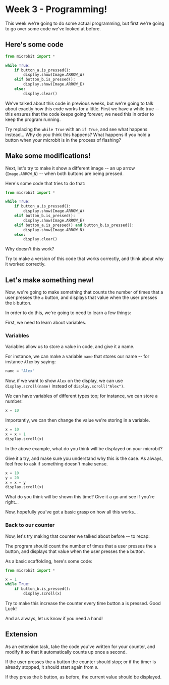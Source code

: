 # Week 3 - Programming!

This week we're going to do some actual programming, but first we're going to go over some code we've looked at before.

## Here's some code

```py
from microbit import *

while True:
    if button_a.is_pressed():
        display.show(Image.ARROW_W)
    elif button_b.is_pressed():
        display.show(Image.ARROW_E)
    else:
        display.clear()
```

We've talked about this code in previous weeks, but we're going to talk about exactly how this code works for a little.
First we have a while true -- this ensures that the code keeps going forever; we need this in order to keep the program running.

Try replacing the `while True` with an `if True`, and see what happens instead... Why do you think this happens? What happens if you hold a button when your microbit is in the process of flashing?

## Make some modifications!

Next, let's try to make it show a different image -- an up arrow (`Image.ARROW_N`) -- when both buttons are being pressed.

Here's some code that tries to do that:

```py
from microbit import *

while True:
    if button_a.is_pressed():
        display.show(Image.ARROW_W)
    elif button_b.is_pressed():
        display.show(Image.ARROW_E)
    elif button_a.is_pressed() and button_b.is_pressed():
        display.show(Image.ARROW_N)
    else:
        display.clear()
```

Why doesn't this work?

Try to make a version of this code that works correctly, and think about why it worked correctly.

## Let's make something new!

Now, we're going to make something that counts the number of times that a user presses the `a` button, and displays that value when the user presses the `b` button.

In order to do this, we're going to need to learn a few things:

First, we need to learn about variables.

### Variables

Variables allow us to store a value in code, and give it a name.

For instance, we can make a variable `name` that stores our name -- for instance `Alex` by saying:

```py
name = "Alex"
```

Now, if we want to show `Alex` on the display, we can use `display.scroll(name)` instead of `display.scroll("Alex")`.

We can have variables of different types too; for instance, we can store a number:

```py
x = 10
```

Importantly, we can then change the value we're storing in a variable.

```py
x = 10
x = x + 1
display.scroll(x)
```

In the above example, what do you think will be displayed on your microbit?

Give it a try, and make sure you understand why this is the case. As always, feel free to ask if something doesn't make sense.

```py
x = 10
y = 20
x = x + y
display.scroll(x)
```

What do you think will be shown this time? Give it a go and see if you're right...


Now, hopefully you've got a basic grasp on how all this works...

### Back to our counter

Now, let's try making that counter we talked about before -- to recap:

The program should count the number of times that a user presses the `a` button, and displays that value when the user presses the `b` button.

As a basic scaffolding, here's some code:

```py
from microbit import *

x = 1
while True:
    if button_b.is_pressed():
        display.scroll(x)
```

Try to make this increase the counter every time button a is pressed. Good Luck!

And as always, let us know if you need a hand!

## Extension

As an extension task, take the code you've written for your counter, and modify it so that it automatically counts up once a second.

If the user presses the `a` button the counter should stop; or if the timer is already stopped, it should start again from `0`.

If they press the `b` button, as before, the current value should be displayed.
